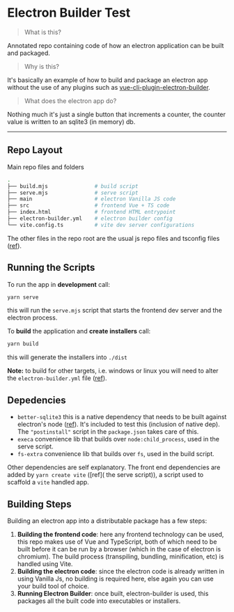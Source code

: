 # Electron Builder Test

> What is this?

Annotated repo containing code of how an electron application can be built and
packaged.

> Why is this?

It's basically an example of how to build and package an electron app without
the use of any plugins such as [vue-cli-plugin-electron-builder](https://github.com/nklayman/vue-cli-plugin-electron-builder).

> What does the electron app do?

Nothing much it's just a single button that increments a counter, the counter
value is written to an sqlite3 (in memory) db.

---

## Repo Layout

Main repo files and folders

```bash
.
├── build.mjs               # build script
├── serve.mjs               # serve script
├── main                    # electron Vanilla JS code
├── src                     # frontend Vue + TS code
├── index.html              # frontend HTML entrypoint
├── electron-builder.yml    # electron builder config
└── vite.config.ts          # vite dev server configurations

```

The other files in the repo root are the usual js repo files and tsconfig files ([ref](https://www.typescriptlang.org/tsconfig)).

## Running the Scripts

To run the app in **development** call:

```bash
yarn serve
```

this will run the `serve.mjs` script that starts the frontend dev server and the electron process.

To **build** the application and **create installers** call:

```bash
yarn build
```

this will generate the installers into `./dist`

**Note:** to build for other targets, i.e. windows or linux you will need to
alter the `electron-builder.yml` file ([ref](https://www.electron.build/configuration/configuration)).

## Depedencies

- `better-sqlite3` this is a native dependency that needs to be built against electron's node ([ref](https://www.electronjs.org/docs/latest/tutorial/using-native-node-modules)). It's included to test this (inclusion of native dep). The `"postinstall"` script in the `package.json` takes care of this.
- `execa` convenience lib that builds over `node:child_process`, used in the serve script.
- `fs-extra` convenience lib that builds over `fs`, used in the build script.

Other dependencies are self explanatory. The front end dependencies are added by `yarn create vite` ([ref]( the serve script)), a script used to scaffold a `vite` handled app.

## Building Steps

Building an electron app into a distributable package has a few steps:

1. **Building the frontend code**: here any frontend technology can be used, this repo makes use of Vue and TypeScript, both of which need to be built before it can be run by a browser (which in the case of electron is chromium). The build process (transpiling, bundling, minification, etc) is handled using Vite.
2. **Building the electron code**: since the electron code is already written in using Vanilla Js, no building is required here, else again you can use your build tool of choice.
3. **Running Electron Builder**: once built, electron-builder is used, this packages all the built code into executables or installers.
